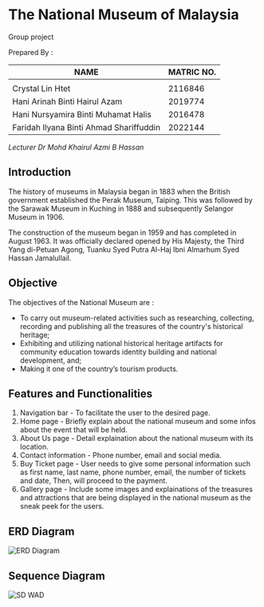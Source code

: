 # The National Museum of Malaysia

Group project

Prepared By : 

| NAME  | MATRIC NO. |
| ------------- | ------------- |
|    |   |
| Crystal Lin Htet   | 2116846  |
|  Hani Arinah Binti Hairul Azam  |  2019774 |
|  Hani Nursyamira Binti Muhamat Halis  |  2016478 |
| Faridah Ilyana Binti Ahmad Shariffuddin  | 2022144  |

*Lecturer Dr Mohd Khairul Azmi B Hassan*


## Introduction

The history of museums in Malaysia began in 1883 when the British government established the Perak Museum, Taiping. This was followed by the Sarawak Museum in Kuching in 1888 and subsequently Selangor Museum in 1906.

The construction of the museum began in 1959 and has completed in August 1963. It was officially declared opened by His Majesty, the Third Yang di-Petuan Agong, Tuanku Syed Putra Al-Haj Ibni Almarhum Syed Hassan Jamalullail. 

## Objective

The objectives of the National Museum are :

- To carry out museum-related activities such as researching, collecting, recording and publishing all the treasures of the country's historical heritage;
- Exhibiting and utilizing national historical heritage artifacts for community education towards identity building and national development, and;
- Making it one of the country’s tourism products.

## Features and Functionalities

1. Navigation bar - To facilitate the user to the desired page.
2. Home page - Briefly explain about the national museum and some infos about the event that will be held.
3. About Us page - Detail explaination about the national museum with its location.
4. Contact information - Phone number, email and social media.
5. Buy Ticket page - User needs to give some personal information such as first name, last name, phone number, email, the number of tickets and date, Then, will proceed to the payment.
6. Gallery page - Include some images and explainations of the treasures and attractions that are being displayed in the national museum as the sneak peek for the users.

## ERD Diagram

![ERD Diagram](https://user-images.githubusercontent.com/121539445/209803435-ded6b82e-16f1-4b6e-8345-1ece57fc8d50.jpg)

## Sequence Diagram

![SD WAD](https://user-images.githubusercontent.com/121481219/209676756-df1a9f46-18d5-4748-bdb1-50b987cca1b0.jpg)
